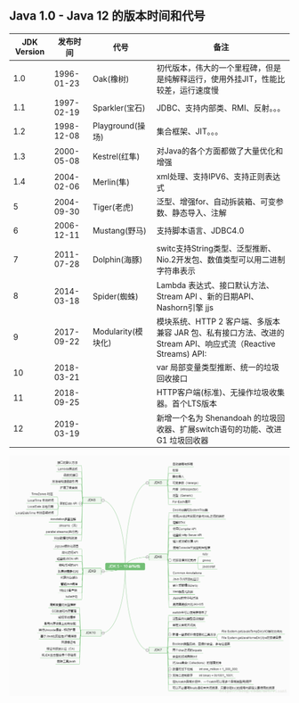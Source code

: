 ## Java 1.0 - Java 12 的版本时间和代号

| JDK Version | 发布时间   | 代号               | 备注                                                         |
| ----------- | ---------- | ------------------ | ------------------------------------------------------------ |
| 1.0         | 1996-01-23 | Oak(橡树)          | 初代版本，伟大的一个里程碑，但是是纯解释运行，使用外挂JIT，性能比较差，运行速度慢 |
| 1.1         | 1997-02-19 | Sparkler(宝石)     | JDBC、支持内部类、RMI、反射。。。                            |
| 1.2         | 1998-12-08 | Playground(操场)   | 集合框架、JIT。。。                                          |
| 1.3         | 2000-05-08 | Kestrel(红隼)      | 对Java的各个方面都做了大量优化和增强                         |
| 1.4         | 2004-02-06 | Merlin(隼)         | xml处理、支持IPV6、支持正则表达式                            |
| 5           | 2004-09-30 | Tiger(老虎)        | 泛型、增强for、自动拆装箱、可变参数、静态导入、注解          |
| 6           | 2006-12-11 | Mustang(野马)      | 支持脚本语言、JDBC4.0                                        |
| 7           | 2011-07-28 | Dolphin(海豚)      | switc支持String类型、泛型推断、Nio.2开发包、数值类型可以用二进制字符串表示 |
| 8           | 2014-03-18 | Spider(蜘蛛)       | Lambda 表达式、接口默认方法、Stream API 、新的日期API、Nashorn引擎 jjs |
| 9           | 2017-09-22 | Modularity(模块化) | 模块系统、HTTP 2 客户端、多版本兼容 JAR 包、私有接口方法、改进的 Stream API、响应式流（Reactive Streams) API: |
| 10          | 2018-03-21 |                    | var 局部变量类型推断、统一的垃圾回收接口                     |
| 11          | 2018-09-25 |                    | HTTP客户端(标准)、无操作垃圾收集器。首个LTS版本              |
| 12          | 2019-03-19 |                    | 新增一个名为 Shenandoah 的垃圾回收器、扩展switch语句的功能、改进 G1 垃圾回收器 |

![20180403212816788](assets/20180403212816788.png)

